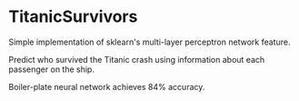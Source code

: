 # TitanicSurvivors
Simple implementation of  sklearn's multi-layer perceptron network feature.

Predict who survived the Titanic crash using information about each passenger on the ship. 

Boiler-plate neural network achieves 84% accuracy. 

